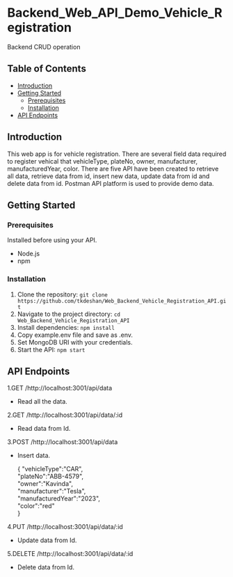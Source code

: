 # Backend_Web_API_Demo_Vehicle_Registration

Backend CRUD operation 

## Table of Contents

- [Introduction](#introduction)
- [Getting Started](#getting-started)
  - [Prerequisites](#prerequisites)
  - [Installation](#installation)
- [API Endpoints](#api-endpoints)

## Introduction

This web app is for vehicle registration. There are several field data required to register vehical that vehicleType, plateNo, owner, manufacturer, manufacturedYear, color. There are five API have been created to retrieve all data, retrieve data from id, insert new data, update data from id and delete data from id. Postman API platform is used to provide demo data.

## Getting Started

### Prerequisites

Installed before using your API.

- Node.js
- npm

### Installation

1. Clone the repository: `git clone https://github.com/tkdeshan/Web_Backend_Vehicle_Registration_API.git`
2. Navigate to the project directory: `cd Web_Backend_Vehicle_Registration_API`
3. Install dependencies: `npm install`
4. Copy example.env file and save as .env.
5. Set MongoDB URI with your credentials.
6. Start the API: `npm start`

## API Endpoints

1.GET /http://localhost:3001/api/data
  * Read all the data. 

2.GET /http://localhost:3001/api/data/:id
  * Read data from Id.

3.POST /http://localhost:3001/api/data
  * Insert data.

    {
        "vehicleType":"CAR",   
        "plateNo":"ABB-4579",    
        "owner":"Kavinda",    
        "manufacturer":"Tesla",    
        "manufacturedYear":"2023",   
        "color":"red"   
    }

4.PUT /http://localhost:3001/api/data/:id
  * Update data from Id.

5.DELETE /http://localhost:3001/api/data/:id
  * Delete data from Id.
    
